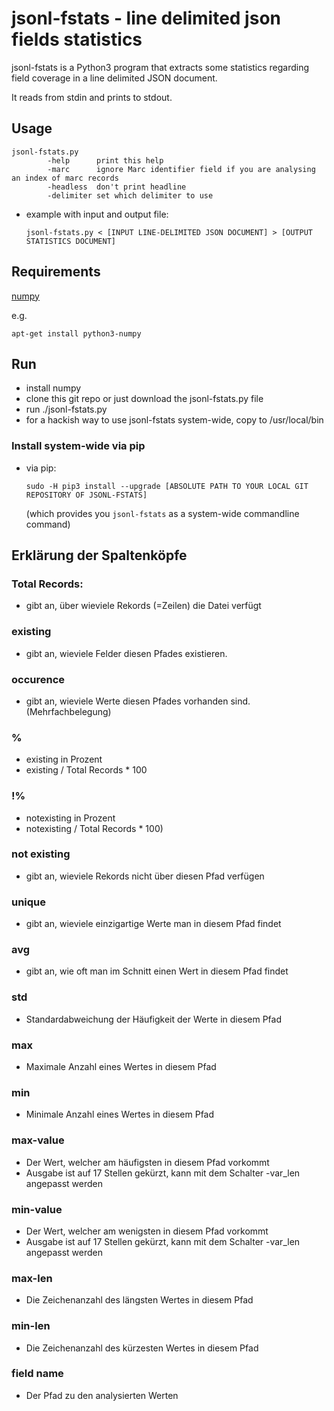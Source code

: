 # jsonl-fstats - line delimited json fields statistics

jsonl-fstats is a Python3 program  that extracts some statistics regarding field coverage in a line delimited JSON document.

It reads from stdin and prints to stdout.

## Usage

```
jsonl-fstats.py 
        -help      print this help
        -marc      ignore Marc identifier field if you are analysing an index of marc records
        -headless  don't print headline
        -delimiter set which delimiter to use
```

* example with input and output file:
    ```
    jsonl-fstats.py < [INPUT LINE-DELIMITED JSON DOCUMENT] > [OUTPUT STATISTICS DOCUMENT]
    ```

## Requirements

[numpy](http://www.numpy.org/)

e.g. 
```
apt-get install python3-numpy
```

## Run

* install numpy
* clone this git repo or just download the jsonl-fstats.py file
* run ./jsonl-fstats.py
* for a hackish way to use jsonl-fstats system-wide, copy to /usr/local/bin



### Install system-wide via pip

* via pip:
    ```
    sudo -H pip3 install --upgrade [ABSOLUTE PATH TO YOUR LOCAL GIT REPOSITORY OF JSONL-FSTATS]
    ```
    (which provides you ```jsonl-fstats``` as a system-wide commandline command)
    

## Erklärung der Spaltenköpfe

### Total Records:
* gibt an, über wieviele Rekords (=Zeilen) die Datei verfügt

### existing
* gibt an, wieviele Felder diesen Pfades existieren.

### occurence
* gibt an, wieviele Werte diesen Pfades vorhanden sind. (Mehrfachbelegung)

### %
* existing in Prozent
* existing / Total Records * 100

### !%
* notexisting in Prozent
* notexisting / Total Records * 100)

### not existing
* gibt an, wieviele Rekords nicht über diesen Pfad verfügen

### unique
* gibt an, wieviele einzigartige Werte man in diesem Pfad findet

### avg
* gibt an, wie oft man im Schnitt einen Wert in diesem Pfad findet

### std
* Standardabweichung der Häufigkeit der Werte in diesem Pfad

### max
* Maximale Anzahl eines Wertes in diesem Pfad

### min
* Minimale Anzahl eines Wertes in diesem Pfad

### max-value
* Der Wert, welcher am häufigsten in diesem Pfad vorkommt
* Ausgabe ist auf 17 Stellen gekürzt, kann mit dem Schalter -var_len angepasst werden

### min-value
* Der Wert, welcher am wenigsten in diesem Pfad vorkommt
* Ausgabe ist auf 17 Stellen gekürzt, kann mit dem Schalter -var_len angepasst werden

### max-len
* Die Zeichenanzahl des längsten Wertes in diesem Pfad

### min-len
* Die Zeichenanzahl des kürzesten Wertes in diesem Pfad

### field name
* Der Pfad zu den analysierten Werten
